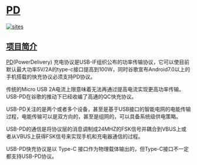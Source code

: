 ﻿# [PD](https://github.com/Qful/PD)

[![sites](http://182.61.61.133/link/resources/Qful.png)](http://www.Qful.net)
## [项目简介](https://github.com/Qful/PD)

[PD](https://github.com/Qful/PD)(PowerDelivery) 充电协议是USB-IF组织公布的功率传输协议，它可以使目前默认最大功率5V/2A的type-c接口提高到100W，同时谷歌宣布Android7.0以上的手机搭载的快充协议必须支持PD协议。

传统的Micro USB 2A电流上限意味着无法再通过提高电流实现更高功率传输。USB-PD在谷歌的推动下已经收编了高通的QC快充协议。

USB-PD关注的是两个或者多个设备，甚至是基于USB接口的智能电网的电能传输过程，电能传输可以是双方向的，甚至是组网的，可以具备系统级供电策略。

USB-PD的通信是将协议层的消息调制成24MHZ的FSK信号并耦合到VBUS上或者从VBUS上获得FSK信号来实现手机和充电器通信的过程。

USB-PD快充协议是以 Type-C 接口作为物理载体输出的，但Type-C接口不一定都支持USB-PD协议。

